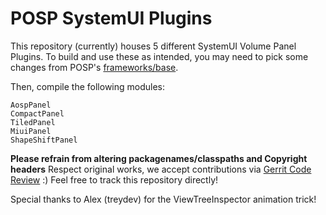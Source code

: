 # POSP SystemUI Plugins

This repository (currently) houses 5 different SystemUI Volume Panel Plugins.
To build and use these as intended, you may need to pick some changes from POSP's [frameworks/base](https://github.com/PotatoProject/frameworks_base).

Then, compile the following modules:
```
AospPanel
CompactPanel
TiledPanel
MiuiPanel
ShapeShiftPanel
```

**Please refrain from altering packagenames/classpaths and Copyright headers**
Respect original works, we accept contributions via [Gerrit Code Review](review.potatoproject.co) :)
Feel free to track this repository directly!

Special thanks to Alex (treydev) for the ViewTreeInspector animation trick!
